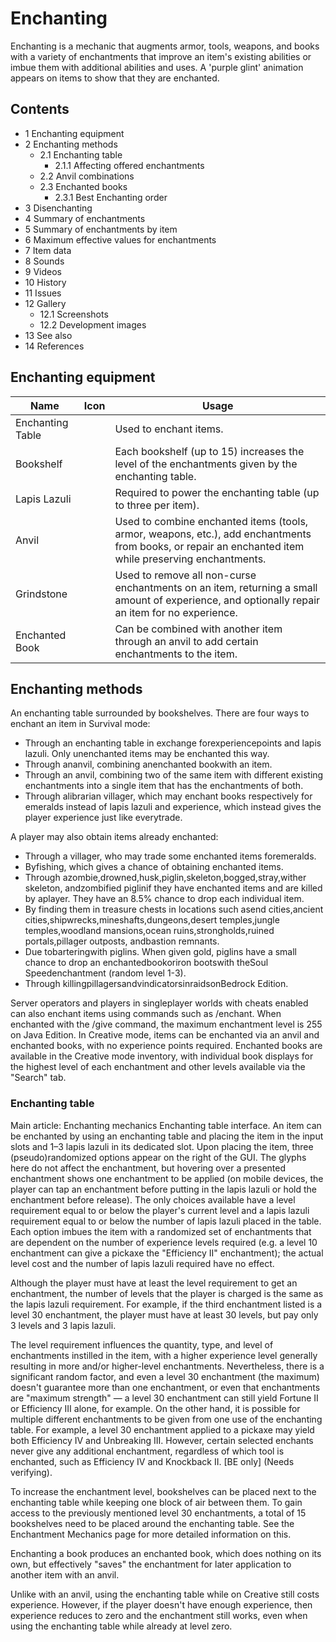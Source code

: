 # Enchanting
Enchanting is a mechanic that augments armor, tools, weapons, and books with a variety of enchantments that improve an item's existing abilities or imbue them with additional abilities and uses. A 'purple glint' animation appears on items to show that they are enchanted.

## Contents
- 1 Enchanting equipment
- 2 Enchanting methods
	- 2.1 Enchanting table
		- 2.1.1 Affecting offered enchantments
	- 2.2 Anvil combinations
	- 2.3 Enchanted books
		- 2.3.1 Best Enchanting order
- 3 Disenchanting
- 4 Summary of enchantments
- 5 Summary of enchantments by item
- 6 Maximum effective values for enchantments
- 7 Item data
- 8 Sounds
- 9 Videos
- 10 History
- 11 Issues
- 12 Gallery
	- 12.1 Screenshots
	- 12.2 Development images
- 13 See also
- 14 References

## Enchanting equipment
| Name             | Icon | Usage                                                                                                                                                  |
|------------------|------|--------------------------------------------------------------------------------------------------------------------------------------------------------|
| Enchanting Table |      | Used to enchant items.                                                                                                                                 |
| Bookshelf        |      | Each bookshelf (up to 15) increases the level of the enchantments given by the enchanting table.                                                       |
| Lapis Lazuli     |      | Required to power the enchanting table (up to three per item).                                                                                         |
| Anvil            |      | Used to combine enchanted items (tools, armor, weapons, etc.), add enchantments from books, or repair an enchanted item while preserving enchantments. |
| Grindstone       |      | Used to remove all non-curse enchantments on an item, returning a small amount of experience, and optionally repair an item for no experience.         |
| Enchanted Book   |      | Can be combined with another item through an anvil to add certain enchantments to the item.                                                            |

## Enchanting methods
An enchanting table surrounded by bookshelves.
There are four ways to enchant an item in Survival mode:

- Through an enchanting table in exchange forexperiencepoints and lapis lazuli. Only unenchanted items may be enchanted this way.
- Through ananvil, combining anenchanted bookwith an item.
- Through an anvil, combining two of the same item with different existing enchantments into a single item that has the enchantments of both.
- Through alibrarian villager, which may enchant books respectively for emeralds instead of lapis lazuli and experience, which instead gives the player experience just like everytrade.

A player may also obtain items already enchanted:

- Through a villager, who may trade some enchanted items foremeralds.
- Byfishing, which gives a chance of obtaining enchanted items.
- Through azombie,drowned,husk,piglin,skeleton,bogged,stray,wither skeleton, andzombified piglinif they have enchanted items and are killed by aplayer. They have an 8.5% chance to drop each individual item.
- By finding them in treasure chests in locations such asend cities,ancient cities,shipwrecks,mineshafts,dungeons,desert temples,jungle temples,woodland mansions,ocean ruins,strongholds,ruined portals,pillager outposts, andbastion remnants.
- Due tobarteringwith piglins. When given gold, piglins have a small chance to drop an enchantedbookoriron bootswith theSoul Speedenchantment (random level 1-3).
- Through killingpillagersandvindicatorsinraidsonBedrock Edition.

Server operators and players in singleplayer worlds with cheats enabled can also enchant items using commands such as /enchant. When enchanted with the /give command, the maximum enchantment level is 255 on Java Edition. In Creative mode, items can be enchanted via an anvil and enchanted books, with no experience points required. Enchanted books are available in the Creative mode inventory, with individual book displays for the highest level of each enchantment and other levels available via the "Search" tab.

### Enchanting table
Main article: Enchanting mechanics
Enchanting table interface.
An item can be enchanted by using an enchanting table and placing the item in the input slots and 1–3 lapis lazuli in its dedicated slot. Upon placing the item, three (pseudo)randomized options appear on the right of the GUI. The glyphs here do not affect the enchantment, but hovering over a presented enchantment shows one enchantment to be applied (on mobile devices, the player can tap an enchantment before putting in the lapis lazuli or hold the enchantment before release). The only choices available have a level requirement equal to or below the player's current level and a lapis lazuli requirement equal to or below the number of lapis lazuli placed in the table. Each option imbues the item with a randomized set of enchantments that are dependent on the number of experience levels required (e.g. a level 10 enchantment can give a pickaxe the "Efficiency II" enchantment); the actual level cost and the number of lapis lazuli required have no effect.

Although the player must have at least the level requirement to get an enchantment, the number of levels that the player is charged is the same as the lapis lazuli requirement. For example, if the third enchantment listed is a level 30 enchantment, the player must have at least 30 levels, but pay only 3 levels and 3 lapis lazuli.

The level requirement influences the quantity, type, and level of enchantments instilled in the item, with a higher experience level generally resulting in more and/or higher-level enchantments. Nevertheless, there is a significant random factor, and even a level 30 enchantment (the maximum) doesn't guarantee more than one enchantment, or even that enchantments are "maximum strength" — a level 30 enchantment can still yield Fortune II or Efficiency III alone, for example. On the other hand, it is possible for multiple different enchantments to be given from one use of the enchanting table. For example, a level 30 enchantment applied to a pickaxe may yield both Efficiency IV and Unbreaking III. However, certain selected enchants never give any additional enchantment, regardless of which tool is enchanted, such as Efficiency IV and Knockback II. ‌[BE  only] (Needs verifying).

To increase the enchantment level, bookshelves can be placed next to the enchanting table while keeping one block of air between them. To gain access to the previously mentioned level 30 enchantments, a total of 15 bookshelves need to be placed around the enchanting table. See the Enchantment Mechanics page for more detailed information on this.

Enchanting a book produces an enchanted book, which does nothing on its own, but effectively "saves" the enchantment for later application to another item with an anvil.

Unlike with an anvil, using the enchanting table while on Creative still costs experience. However, if the player doesn't have enough experience, then experience reduces to zero and the enchantment still works, even when using the enchanting table while already at level zero.

